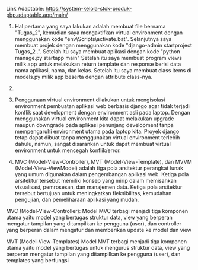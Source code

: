Link Adaptable: https://system-kelola-stok-produk-pbp.adaptable.app/main/

1. Hal pertama yang saya lakukan adalah membuat file bernama "Tugas_2", kemudian saya mengaktifkan virtual environment dengan menggunakan kode "env\Scripts\activate.bat". Selanjutnya saya membuat projek dengan menggunakan kode "django-admin startproject Tugas_2 .". Setelah itu saya membuat aplikasi dengan kode "python manage.py startapp main" Setelah itu saya membuat program views milik app untuk melakukan return template dan response berisi data nama aplikasi, nama, dan kelas. Setelah itu saya membuat class items di models.py milik app beserta dengan attribute class-nya.

2. 

3. Penggunaan virtual environment dilakukan untuk mengisolasi environment pembuatan aplikasi web berbasis django agar tidak terjadi konflik saat development dengan environment asli pada laptop. Dengan menggunakan virtual environment kita dapat melakukan upgrade maupun downgrade pada aplikasi penunjang development tanpa mempengaruhi environment utama pada laptop kita. Proyek django tetap dapat dibuat tanpa menggunakan virtual environment terlebih dahulu, namun, sangat disarankan untuk dapat membuat virtual environment untuk mencegah konflik/error.

4. MVC (Model-View-Controller), MVT (Model-View-Template), dan MVVM (Model-View-ViewModel) adalah tiga pola arsitektur perangkat lunak yang umum digunakan dalam pengembangan aplikasi web. Ketiga pola arsitektur tersebut memiliki konsep yang mirip dalam memisahkan visualisasi, pemrosesan, dan manajemen data. Ketiga pola arsitektur tersebut bertujuan untuk meningkatkan fleksibilitas, kemudahan pengujian, dan pemeliharaan aplikasi yang mudah.

MVC (Model-View-Controller):
    Model MVC terbagi menjadi tiga komponen utama yaitu model yang bertugas struktur data, view yang berperan mengatur tampilan yang ditampilkan ke pengguna (user), dan controller yang berperan dalam mengatur dan memberikan update ke model dan view

MVT (Model-View-Templates)
    Model MVT terbagi menjadi tiga komponen utama yaitu model yang bertugas untuk mengurus struktur data, view yang berperan mengatur tampilan yang ditampilkan ke pengguna (user), dan templates yang berfungsi 
